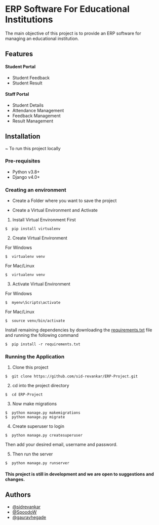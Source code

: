 # ERP Software For Educational Institutions

The main objective of this project is to provide an ERP software for managing an educational institution.




## Features

#### Student Portal
- Student Feedback
- Student Result

#### Staff Portal
- Student Details
- Attendance Management
- Feedback Management
- Result Management



## Installation

~ To run this project locally

### Pre-requisites

- Python v3.8+
- Django v4.0+

### Creating an environment
- Create a Folder where you want to save the project

- Create a Virtual Environment and Activate

1. Install Virtual Environment First
```
$  pip install virtualenv
```

2. Create Virtual Environment

For Windows
```
$  virtualenv venv
```
For Mac/Linux
```
$  virtualenv venv
```

3. Activate Virtual Environment

For Windows
```
$  myenv\Scripts\activate
```

For Mac/Linux
```
$  source venv/bin/activate
```


Install remaining dependencies by downloading the [requirements.txt](https://raw.githubusercontent.com/sid-revankar/ERP-Project/master/requirements.txt) file and running the following command

```
$  pip install -r requirements.txt
```

### Running the Application

1. Clone this project
```
$  git clone https://github.com/sid-revankar/ERP-Project.git
```

2. cd into the project directory
```
$  cd ERP-Project
```

3. Now make migrations
```
$  python manage.py makemigrations
$  python manage.py migrate
```

4. Create superuser to login
```
$  python manage.py createsuperuser
```
Then add your desired email, username and password.

5. Then run the server
```
$  python manage.py runserver
```

#### This project is still in development and we are open to suggestions and changes. 


## Authors

- [@sidrevankar](https://github.com/sid-revankar)
- [@SpoodoW](https://github.com/SpoodoW)
- [@gauravhegade](https://github.com/gauravhegade)
